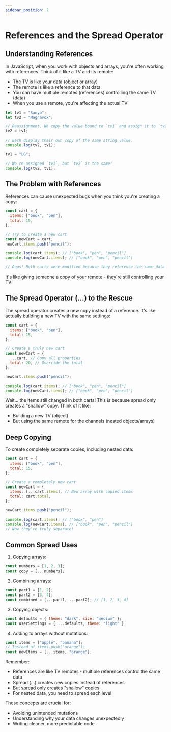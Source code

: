 ```yaml
---
sidebar_position: 2
---
```


# References and the Spread Operator

## Understanding References

In JavaScript, when you work with objects and arrays, you're often working with references. Think of it like a TV and its remote:

- The TV is like your data (object or array)
- The remote is like a reference to that data
- You can have multiple remotes (references) controlling the same TV (data)
- When you use a remote, you're affecting the actual TV

```javascript
let tv1 = "Sanyo";
let tv2 = "Magnavox";

// Reassignment. We copy the value bound to `tv1` and assign it to `tv2`. `"Magnavox"` is garbage collected.
tv2 = tv1;

// Each display their own copy of the same string value.
console.log(tv2, tv1);

tv1 = "LG";

// We re-assigned `tv1`, but `tv2` is the same!
console.log(tv2, tv1);
```

## The Problem with References

References can cause unexpected bugs when you think you're creating a copy:

```javascript
const cart = {
  items: ["book", "pen"],
  total: 15,
};

// Try to create a new cart
const newCart = cart;
newCart.items.push("pencil");

console.log(cart.items); // ["book", "pen", "pencil"]
console.log(newCart.items); // ["book", "pen", "pencil"]

// Oops! Both carts were modified because they reference the same data
```

It's like giving someone a copy of your remote - they're still controlling your TV!

## The Spread Operator (...) to the Rescue

The spread operator creates a new copy instead of a reference. It's like actually building a new TV with the same settings:

```javascript
const cart = {
  items: ["book", "pen"],
  total: 15,
};

// Create a truly new cart
const newCart = {
  ...cart, // Copy all properties
  total: 20, // Override the total
};

newCart.items.push("pencil");

console.log(cart.items); // ["book", "pen", "pencil"]
console.log(newCart.items); // ["book", "pen", "pencil"]
```

Wait... the items still changed in both carts! This is because spread only creates a "shallow" copy. Think of it like:

- Building a new TV (object)
- But using the same remote for the channels (nested objects/arrays)

## Deep Copying

To create completely separate copies, including nested data:

```javascript
const cart = {
  items: ["book", "pen"],
  total: 15,
};

// Create a completely new cart
const newCart = {
  items: [...cart.items], // New array with copied items
  total: cart.total,
};

newCart.items.push("pencil");

console.log(cart.items); // ["book", "pen"]
console.log(newCart.items); // ["book", "pen", "pencil"]
// Now they're truly separate!
```

## Common Spread Uses

1. Copying arrays:

```javascript
const numbers = [1, 2, 3];
const copy = [...numbers];
```

2. Combining arrays:

```javascript
const part1 = [1, 2];
const part2 = [3, 4];
const combined = [...part1, ...part2]; // [1, 2, 3, 4]
```

3. Copying objects:

```javascript
const defaults = { theme: "dark", size: "medium" };
const userSettings = { ...defaults, theme: "light" };
```

4. Adding to arrays without mutations:

```javascript
const items = ["apple", "banana"];
// Instead of items.push("orange"):
const newItems = [...items, "orange"];
```

Remember:

- References are like TV remotes - multiple references control the same data
- Spread (...) creates new copies instead of references
- But spread only creates "shallow" copies
- For nested data, you need to spread each level

These concepts are crucial for:

- Avoiding unintended mutations
- Understanding why your data changes unexpectedly
- Writing cleaner, more predictable code
